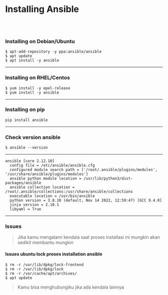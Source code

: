 # Installing Ansible
<br><br>
### Installing on Debian/Ubuntu
```
$ apt-add-repository -y ppa:ansible/ansible
$ apt update
$ apt install -y ansible
```
---
### Installing on RHEL/Centos
```
$ yum install -y epel-release
$ yum install -y ansible
```
---
### Installing on pip
```
pip install ansible
```
---
### Check version ansible
```
$ ansible --version
```
---
```
ansible [core 2.12.10]
  config file = /etc/ansible/ansible.cfg
  configured module search path = ['/root/.ansible/plugins/modules', '/usr/share/ansible/plugins/modules']
  ansible python module location = /usr/lib/python3/dist-packages/ansible
  ansible collection location = /root/.ansible/collections:/usr/share/ansible/collections
  executable location = /usr/bin/ansible
  python version = 3.8.10 (default, Nov 14 2022, 12:59:47) [GCC 9.4.0]
  jinja version = 2.10.1
  libyaml = True
```
---
### Issues
> Jika kamu mengalami kendala saat proses installasi ini mungkin akan sedikit membantu mungkin
#### Issues ubuntu lock proses installation ansible
```
$ rm -r /var/lib/dpkg/lock-frontend
$ rm -r /var/lib/dpkg/lock
$ rm -r /var/cache/apt/archives/
$ apt update
```

> Kamu bisa menghubungiku jika ada kendala lainnya